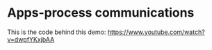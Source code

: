 # Apps-process communications

This is the code behind this demo: https://www.youtube.com/watch?v=dwpfYKxjbAA
